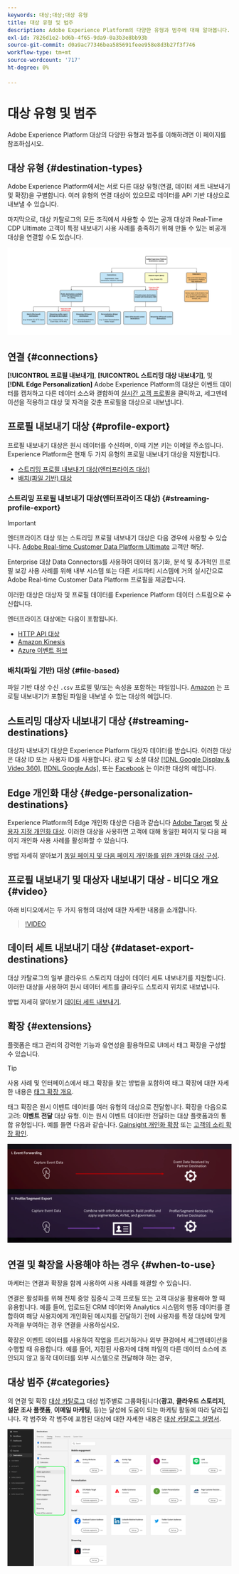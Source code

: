```yaml
---
keywords: 대상;대상;대상 유형
title: 대상 유형 및 범주
description: Adobe Experience Platform의 다양한 유형과 범주에 대해 알아봅니다.
exl-id: 7826d1e2-bd6b-4f65-9da9-0a3b3e8bb93b
source-git-commit: d0a9ac77346bea585691feee958e8d3b27f3f746
workflow-type: tm+mt
source-wordcount: '717'
ht-degree: 0%

---
```


# 대상 유형 및 범주

Adobe Experience Platform 대상의 다양한 유형과 범주를 이해하려면 이 페이지를 참조하십시오.

## 대상 유형 {#destination-types}

Adobe Experience Platform에서는 서로 다른 대상 유형(연결, 데이터 세트 내보내기 및 확장)을 구별합니다. 여러 유형의 연결 대상이 있으므로 데이터를 API 기반 대상으로 내보낼 수 있습니다.

마지막으로, 대상 카탈로그의 모든 조직에서 사용할 수 있는 공개 대상과 Real-Time CDP Ultimate 고객이 특정 내보내기 사용 사례를 충족하기 위해 만들 수 있는 비공개 대상을 연결할 수도 있습니다.

![대상 다이어그램 유형.](./assets/destination-types/types-of-destinations-no-highlight.png)

## 연결 {#connections}

**[!UICONTROL 프로필 내보내기]**, **[!UICONTROL 스트리밍 대상 내보내기]**, 및 **[!DNL Edge Personalization]** Adobe Experience Platform의 대상은 이벤트 데이터를 캡처하고 다른 데이터 소스와 결합하여 [실시간 고객 프로필](../profile/home.md)을 클릭하고, 세그멘테이션을 적용하고 대상 및 자격을 갖춘 프로필을 대상으로 내보냅니다.

## 프로필 내보내기 대상 {#profile-export}

프로필 내보내기 대상은 원시 데이터를 수신하며, 이때 기본 키는 이메일 주소입니다. Experience Platform은 현재 두 가지 유형의 프로필 내보내기 대상을 지원합니다.

* [스트리밍 프로필 내보내기 대상(엔터프라이즈 대상)](#streaming-profile-export)
* [배치(파일 기반) 대상](#file-based)

### 스트리밍 프로필 내보내기 대상(엔터프라이즈 대상) {#streaming-profile-export}

>[!IMPORTANT]
>
>엔터프라이즈 대상 또는 스트리밍 프로필 내보내기 대상은 다음 경우에 사용할 수 있습니다. [Adobe Real-time Customer Data Platform Ultimate](https://helpx.adobe.com/legal/product-descriptions/real-time-customer-data-platform.html) 고객만 해당.

Enterprise 대상 Data Connectors를 사용하여 데이터 동기화, 분석 및 추가적인 프로필 보강 사용 사례를 위해 내부 시스템 또는 다른 서드파티 시스템에 거의 실시간으로 Adobe Real-time Customer Data Platform 프로필을 제공합니다.

이러한 대상은 대상자 및 프로필 데이터를 Experience Platform 데이터 스트림으로 수신합니다.

엔터프라이즈 대상에는 다음이 포함됩니다.

* [HTTP API 대상](catalog/streaming/http-destination.md)
* [Amazon Kinesis](catalog/cloud-storage/amazon-kinesis.md)
* [Azure 이벤트 허브](catalog/cloud-storage/azure-event-hubs.md)

### 배치(파일 기반) 대상 {#file-based}

파일 기반 대상 수신 `.csv` 프로필 및/또는 속성을 포함하는 파일입니다. [Amazon](catalog/cloud-storage/amazon-s3.md) 는 프로필 내보내기가 포함된 파일을 내보낼 수 있는 대상의 예입니다.

## 스트리밍 대상자 내보내기 대상 {#streaming-destinations}

대상자 내보내기 대상은 Experience Platform 대상자 데이터를 받습니다. 이러한 대상은 대상 ID 또는 사용자 ID를 사용합니다. 광고 및 소셜 대상 [[!DNL Google Display & Video 360]](catalog/advertising/google-dv360.md), [[!DNL Google Ads]](catalog/advertising/google-ads-destination.md), 또는 [Facebook](catalog/social/facebook.md) 는 이러한 대상의 예입니다.

## Edge 개인화 대상 {#edge-personalization-destinations}

Experience Platform의 Edge 개인화 대상은 다음과 같습니다 [Adobe Target](/help/destinations/catalog/personalization/adobe-target-connection.md) 및 [사용자 지정 개인화 대상](/help/destinations/catalog/personalization/custom-personalization.md). 이러한 대상을 사용하면 고객에 대해 동일한 페이지 및 다음 페이지 개인화 사용 사례를 활성화할 수 있습니다.

방법 자세히 알아보기 [동일 페이지 및 다음 페이지 개인화를 위한 개인화 대상 구성](/help/destinations/ui/activate-edge-personalization-destinations.md).

## 프로필 내보내기 및 대상자 내보내기 대상 - 비디오 개요 {#video}

아래 비디오에서는 두 가지 유형의 대상에 대한 자세한 내용을 소개합니다.

>[!VIDEO](https://video.tv.adobe.com/v/29707?quality=12)

## 데이터 세트 내보내기 대상 {#dataset-export-destinations}

대상 카탈로그의 일부 클라우드 스토리지 대상이 데이터 세트 내보내기를 지원합니다. 이러한 대상을 사용하여 원시 데이터 세트를 클라우드 스토리지 위치로 내보냅니다.

방법 자세히 알아보기 [데이터 세트 내보내기](/help/destinations/ui/export-datasets.md).

## 확장 {#extensions}

플랫폼은 태그 관리의 강력한 기능과 유연성을 활용하므로 UI에서 태그 확장을 구성할 수 있습니다.

>[!TIP]
>
>사용 사례 및 인터페이스에서 태그 확장을 찾는 방법을 포함하여 태그 확장에 대한 자세한 내용은 [태그 확장 개요](./catalog/launch-extensions/overview.md).

태그 확장은 원시 이벤트 데이터를 여러 유형의 대상으로 전달합니다. 확장을 다음으로 고려: **이벤트 전달** 대상 유형. 이는 원시 이벤트 데이터만 전달하는 대상 플랫폼과의 통합 유형입니다. 예를 들면 다음과 같습니다. [Gainsight 개인화 확장](./catalog/personalization/gainsight.md) 또는 [고객의 소리 확장 확인](./catalog/voice/confirmit-digital-feedback.md).

![다른 대상과 비교한 태그 확장](./assets/common/launch-and-other-destinations.png)

## 연결 및 확장을 사용해야 하는 경우 {#when-to-use}

마케터는 연결과 확장을 함께 사용하여 사용 사례를 해결할 수 있습니다.

연결은 활성화를 위해 전체 중앙 집중식 고객 프로필 또는 고객 대상을 활용해야 할 때 유용합니다. 예를 들어, 업로드된 CRM 데이터와 Analytics 시스템의 행동 데이터를 결합하여 해당 사용자에게 개인화된 메시지를 전달하기 전에 사용자를 특정 대상에 맞게 자격을 부여하는 경우 연결을 사용하십시오.

확장은 이벤트 데이터를 사용하여 작업을 트리거하거나 외부 환경에서 세그멘테이션을 수행할 때 유용합니다. 예를 들어, 지정된 사용자에 대해 파일의 다른 데이터 소스에 조인되지 않고 동작 데이터를 외부 시스템으로 전달해야 하는 경우,

## 대상 범주 {#categories}

의 연결 및 확장 [대상 카탈로그](https://platform.adobe.com/destination/catalog) 대상 범주별로 그룹화됩니다(**광고**, **클라우드 스토리지**, **설문 조사 플랫폼**, **이메일 마케팅**, 등)는 달성에 도움이 되는 마케팅 활동에 따라 달라집니다. 각 범주와 각 범주에 포함된 대상에 대한 자세한 내용은 [대상 카탈로그 설명서](./catalog/overview.md).

![카탈로그 페이지에서 강조 표시된 대상 카테고리입니다.](./assets/destination-types/destination-categories-menu.png)
